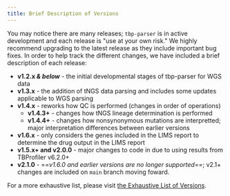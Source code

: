 ```yaml
---
title: Brief Description of Versions
---
```


You may notice there are many releases; `tbp-parser` is in active development and each release is "use at your own risk." We highly recommend upgrading to the latest release as they include important bug fixes. In order to help track the different changes, we have included a brief description of each release:

- **v1.2.x _& below_** - the initial developmental stages of tbp-parser for WGS data
- **v1.3.x** - the addition of tNGS data parsing and includes some updates applicable to WGS parsing
- **v1.4.x** - reworks how QC is performed (changes in order of operations)
    - **v1.4.3+** - changes how tNGS lineage determination is performed
    - **v1.4.4+** - changes how nonsynonymous mutations are interpretted; major interpretation differences between earlier versions
- **v1.6.x** - only considers the genes included in the LIMS report to determine the drug output in the LIMS report
- **v1.5.x+ and v2.0.0** - major changes to code in due to using results from TBProfiler v6.2.0+
- **v2.1.0** - ==_v1.6.0 and earlier versions are no longer supported_==; v2.1+ changes are included on `main` branch moving foward.

For a more exhaustive list, please visit [the Exhaustive List of Versions](exhaustive.md).
